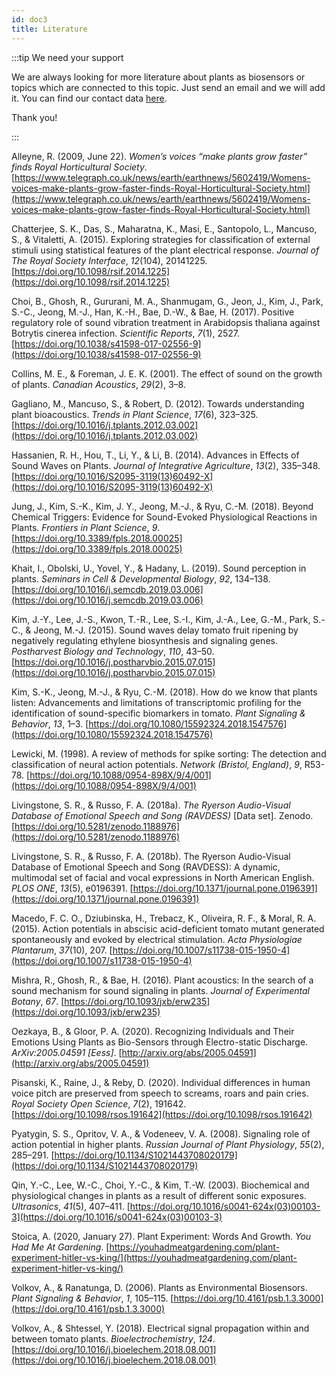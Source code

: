```yaml
---
id: doc3
title: Literature
---
```


:::tip We need your support

We are always looking for more literature about plants as biosensors or topics which are connected to this topic.
Just send an email and we will add it. You can find our contact data [here](https://plantsasbiosensors.vercel.app/docs/doc1).

Thank you!

:::

Alleyne, R. (2009, June 22). _Women’s voices “make plants grow faster” finds Royal Horticultural Society_. [https://www.telegraph.co.uk/news/earth/earthnews/5602419/Womens-voices-make-plants-grow-faster-finds-Royal-Horticultural-Society.html](https://www.telegraph.co.uk/news/earth/earthnews/5602419/Womens-voices-make-plants-grow-faster-finds-Royal-Horticultural-Society.html)

Chatterjee, S. K., Das, S., Maharatna, K., Masi, E., Santopolo, L., Mancuso, S., & Vitaletti, A. (2015). Exploring strategies for classification of external stimuli using statistical features of the plant electrical response. _Journal of The Royal Society Interface_, _12_(104), 20141225. [https://doi.org/10.1098/rsif.2014.1225](https://doi.org/10.1098/rsif.2014.1225)

Choi, B., Ghosh, R., Gururani, M. A., Shanmugam, G., Jeon, J., Kim, J., Park, S.-C., Jeong, M.-J., Han, K.-H., Bae, D.-W., & Bae, H. (2017). Positive regulatory role of sound vibration treatment in Arabidopsis thaliana against Botrytis cinerea infection. _Scientific Reports_, _7_(1), 2527. [https://doi.org/10.1038/s41598-017-02556-9](https://doi.org/10.1038/s41598-017-02556-9)

Collins, M. E., & Foreman, J. E. K. (2001). The effect of sound on the growth of plants. _Canadian Acoustics_, _29_(2), 3–8.

Gagliano, M., Mancuso, S., & Robert, D. (2012). Towards understanding plant bioacoustics. _Trends in Plant Science_, _17_(6), 323–325. [https://doi.org/10.1016/j.tplants.2012.03.002](https://doi.org/10.1016/j.tplants.2012.03.002)

Hassanien, R. H., Hou, T., Li, Y., & Li, B. (2014). Advances in Effects of Sound Waves on Plants. _Journal of Integrative Agriculture_, _13_(2), 335–348. [https://doi.org/10.1016/S2095-3119(13)60492-X](https://doi.org/10.1016/S2095-3119(13)60492-X)

Jung, J., Kim, S.-K., Kim, J. Y., Jeong, M.-J., & Ryu, C.-M. (2018). Beyond Chemical Triggers: Evidence for Sound-Evoked Physiological Reactions in Plants. _Frontiers in Plant Science_, _9_. [https://doi.org/10.3389/fpls.2018.00025](https://doi.org/10.3389/fpls.2018.00025)

Khait, I., Obolski, U., Yovel, Y., & Hadany, L. (2019). Sound perception in plants. _Seminars in Cell & Developmental Biology_, _92_, 134–138. [https://doi.org/10.1016/j.semcdb.2019.03.006](https://doi.org/10.1016/j.semcdb.2019.03.006)

Kim, J.-Y., Lee, J.-S., Kwon, T.-R., Lee, S.-I., Kim, J.-A., Lee, G.-M., Park, S.-C., & Jeong, M.-J. (2015). Sound waves delay tomato fruit ripening by negatively regulating ethylene biosynthesis and signaling genes. _Postharvest Biology and Technology_, _110_, 43–50. [https://doi.org/10.1016/j.postharvbio.2015.07.015](https://doi.org/10.1016/j.postharvbio.2015.07.015)

Kim, S.-K., Jeong, M.-J., & Ryu, C.-M. (2018). How do we know that plants listen: Advancements and limitations of transcriptomic profiling for the identification of sound-specific biomarkers in tomato. _Plant Signaling & Behavior_, _13_, 1–3. [https://doi.org/10.1080/15592324.2018.1547576](https://doi.org/10.1080/15592324.2018.1547576)

Lewicki, M. (1998). A review of methods for spike sorting: The detection and classification of neural action potentials. _Network (Bristol, England)_, _9_, R53-78. [https://doi.org/10.1088/0954-898X/9/4/001](https://doi.org/10.1088/0954-898X/9/4/001)

Livingstone, S. R., & Russo, F. A. (2018a). _The Ryerson Audio-Visual Database of Emotional Speech and Song (RAVDESS)_ \[Data set\]. Zenodo. [https://doi.org/10.5281/zenodo.1188976](https://doi.org/10.5281/zenodo.1188976)

Livingstone, S. R., & Russo, F. A. (2018b). The Ryerson Audio-Visual Database of Emotional Speech and Song (RAVDESS): A dynamic, multimodal set of facial and vocal expressions in North American English. _PLOS ONE_, _13_(5), e0196391. [https://doi.org/10.1371/journal.pone.0196391](https://doi.org/10.1371/journal.pone.0196391)

Macedo, F. C. O., Dziubinska, H., Trebacz, K., Oliveira, R. F., & Moral, R. A. (2015). Action potentials in abscisic acid-deficient tomato mutant generated spontaneously and evoked by electrical stimulation. _Acta Physiologiae Plantarum_, _37_(10), 207. [https://doi.org/10.1007/s11738-015-1950-4](https://doi.org/10.1007/s11738-015-1950-4)

Mishra, R., Ghosh, R., & Bae, H. (2016). Plant acoustics: In the search of a sound mechanism for sound signaling in plants. _Journal of Experimental Botany_, _67_. [https://doi.org/10.1093/jxb/erw235](https://doi.org/10.1093/jxb/erw235)

Oezkaya, B., & Gloor, P. A. (2020). Recognizing Individuals and Their Emotions Using Plants as Bio-Sensors through Electro-static Discharge. _ArXiv:2005.04591 \[Eess\]_. [http://arxiv.org/abs/2005.04591](http://arxiv.org/abs/2005.04591)

Pisanski, K., Raine, J., & Reby, D. (2020). Individual differences in human voice pitch are preserved from speech to screams, roars and pain cries. _Royal Society Open Science_, _7_(2), 191642. [https://doi.org/10.1098/rsos.191642](https://doi.org/10.1098/rsos.191642)

Pyatygin, S. S., Opritov, V. A., & Vodeneev, V. A. (2008). Signaling role of action potential in higher plants. _Russian Journal of Plant Physiology_, _55_(2), 285–291. [https://doi.org/10.1134/S1021443708020179](https://doi.org/10.1134/S1021443708020179)

Qin, Y.-C., Lee, W.-C., Choi, Y.-C., & Kim, T.-W. (2003). Biochemical and physiological changes in plants as a result of different sonic exposures. _Ultrasonics_, _41_(5), 407–411. [https://doi.org/10.1016/s0041-624x(03)00103-3](https://doi.org/10.1016/s0041-624x(03)00103-3)

Stoica, A. (2020, January 27). Plant Experiment: Words And Growth. _You Had Me At Gardening_. [https://youhadmeatgardening.com/plant-experiment-hitler-vs-king/](https://youhadmeatgardening.com/plant-experiment-hitler-vs-king/)

Volkov, A., & Ranatunga, D. (2006). Plants as Environmental Biosensors. _Plant Signaling & Behavior_, _1_, 105–115. [https://doi.org/10.4161/psb.1.3.3000](https://doi.org/10.4161/psb.1.3.3000)

Volkov, A., & Shtessel, Y. (2018). Electrical signal propagation within and between tomato plants. _Bioelectrochemistry_, _124_. [https://doi.org/10.1016/j.bioelechem.2018.08.001](https://doi.org/10.1016/j.bioelechem.2018.08.001)